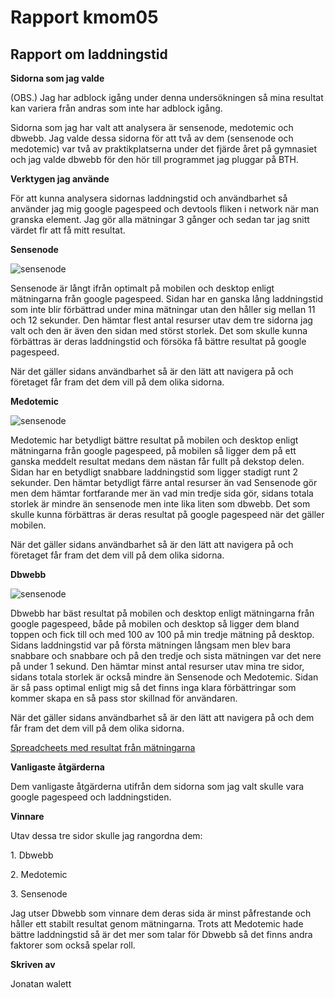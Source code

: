 ---
---
Rapport kmom05
=========================

<h2>Rapport om laddningstid</h2>

<p><b>Sidorna som jag valde</p></b>

<p>(OBS.) Jag har adblock igång under denna undersökningen så mina resultat kan variera från andras som inte har adblock igång.</p>

<p>Sidorna som jag har valt att analysera är sensenode, medotemic och dbwebb. Jag valde dessa sidorna för att två av dem (sensenode och medotemic) var två av praktikplatserna under det fjärde året på gymnasiet och jag valde dbwebb för den hör till programmet jag pluggar på BTH.</p>

<p><b>Verktygen jag använde</p></b>

<p>För att kunna analysera sidornas laddningstid och användbarhet så använder jag mig google pagespeed och devtools fliken i network när man granska element. Jag gör alla mätningar 3 gånger och sedan tar jag snitt värdet flr att få mitt resultat.</p>

<p><b>Sensenode</p></b>

<img src="../htdocs/img/sensenode.png" alt="sensenode" >

<p>Sensenode är långt ifrån optimalt på mobilen och desktop enligt mätningarna från google pagespeed. Sidan har en ganska lång laddningstid som inte blir förbättrad under mina mätningar utan den håller sig mellan 11 och 12 sekunder. Den hämtar flest antal resurser utav dem tre sidorna jag valt och den är även den sidan med störst storlek. Det som skulle kunna förbättras är deras laddningstid och försöka få bättre resultat på google pagespeed.</p>

<p>När det gäller sidans användbarhet så är den lätt att navigera på och företaget får fram det dem vill på dem olika sidorna.</p>

<p><b>Medotemic</p></b>

<img src="../htdocs/img/medotemic.png" alt="sensenode" >

<p>Medotemic har betydligt bättre resultat på mobilen och desktop enligt mätningarna från google pagespeed, på mobilen så ligger dem på ett ganska meddelt resultat medans dem nästan får fullt på dekstop delen. Sidan har en betydligt snabbare laddningstid som ligger stadigt runt 2 sekunder. Den hämtar betydligt färre antal resurser än vad Sensenode gör men dem hämtar fortfarande mer än vad min tredje sida gör, sidans totala storlek är mindre än sensenode men inte lika liten som dbwebb. Det som skulle kunna förbättras är deras resultat på google pagespeed när det gäller mobilen.</p>

<p>När det gäller sidans användbarhet så är den lätt att navigera på och företaget får fram det dem vill på dem olika sidorna.</p>

<p><b>Dbwebb</p></b>

<img src="../htdocs/img/dbwebb.png" alt="sensenode" >

<p>Dbwebb har bäst resultat på mobilen och desktop enligt mätningarna från google pagespeed, både på mobilen och desktop så ligger dem bland toppen och fick till och med 100 av 100 på min tredje mätning på desktop. Sidans laddningstid var på första mätningen långsam men blev bara snabbare och snabbare och på den tredje och sista mätningen var det nere på under 1 sekund. Den hämtar minst antal resurser utav mina tre sidor, sidans totala storlek är också mindre än Sensenode och Medotemic. Sidan är så pass optimal enligt mig så det finns inga klara förbättringar som kommer skapa en så pass stor skillnad för användaren.</p>

<p>När det gäller sidans användbarhet så är den lätt att navigera på och dem får fram det dem vill på dem olika sidorna.</p>

[Spreadcheets med resultat från mätningarna](https://docs.google.com/spreadsheets/d/1i9zxxm2A_GgbCwQ4AY4X9Zi1PxgQgPSsrTCE4y7EgP0/edit?usp=sharing)

<p><b>Vanligaste åtgärderna</p></b>

<p>Dem vanligaste åtgärderna utifrån dem sidorna som jag valt skulle vara google pagespeed och laddningstiden.</p>

<p><b>Vinnare</p></b>

<p>Utav dessa tre sidor skulle jag rangordna dem: </p>
<p>1. Dbwebb</p>
<p>2. Medotemic</p>
<p>3. Sensenode</p>

<p>Jag utser Dbwebb som vinnare dem deras sida är minst påfrestande och håller ett stabilt resultat genom mätningarna. Trots att Medotemic hade bättre laddningstid så är det mer som talar för Dbwebb så det finns andra faktorer som också spelar roll.</p>

<p><b>Skriven av</p></b>

<p>Jonatan walett</p>

